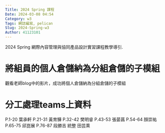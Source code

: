 ```yaml
---
Title: 2024 Spring 課程
Date: 2024-03-08 04:54
Category: w3
Tags: 網誌編寫, pelican
Slug: 2024-Spring-w3
Author: 41123101
---
```


2024 Spring 網際內容管理與協同產品設計實習課程教學導引.

<!-- PELICAN_END_SUMMARY -->
# 將組員的個人倉儲納為分組倉儲的子模組
觀看老師blog中的影片，成功將個人倉儲納為分組倉儲的子模組
# 分工處理teams上資料
P.1-20  葉承軒
P.21-31 黃育驊
P.32-42 樊明睿
P.43-53 張晏菖
P.54-64 顏崇祐
P.65-75 邱崑展
P.76-87 段勝吉
統整     田芸熏